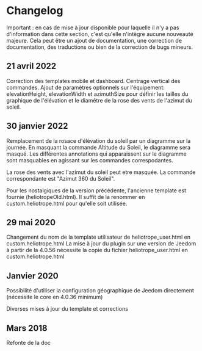 # Changelog

Important : en cas de mise à jour disponible pour laquelle il n'y a pas d'information dans cette section, c'est qu'elle n'intègre aucune nouveauté majeure. Cela peut être un ajout de documentation, une correction de documentation, des traductions ou bien de la correction de bugs mineurs.

## 21 avril 2022
Correction des templates mobile et dashboard.
Centrage vertical des commandes.
Ajout de paramètres optionnels sur l'équipement: elevationHeight, elevationWidth et azimuthSize pour définir les tailles du graphique de l'élévation et le diamètre de la rose des vents de l'azimut du soleil. 


## 30 janvier 2022
Remplacement de la rosace d'élévation du soleil par un diagramme sur la journée. En masquant la commande Altitude du Soleil, le diagramme sera masqué.
Les différentes annotations qui apparaissent sur le diagramme sont masquables en agissant sur les commandes correspodantes.

La rose des vents avec l'azimut du soleil peut etre masquée. La commande correspondante est "Azimut 360 du Soleil".

Pour les nostalgiques de la version précédente, l'ancienne template est fournie (heliotropeOld.html). Il suffit de la renommer en custom.heliotrope.html pour qu'elle soit utilisée.

## 29 mai 2020
Changement du nom de la template utilisateur de heliotrope_user.html en custom.heliotrope.html 
La mise à jour du plugin sur une version de Jeedom à partir de la 4.0.56 nécessite la copie du fichier heliotrope_user.html en custom.heliotrope.html

## Janvier 2020
Possibilité d'utiliser la configuration géographique de Jeedom directement (nécessite le core en 4.0.36 minimum)

Diverses mises à jour du template et corrections

## Mars 2018
Refonte de la doc
